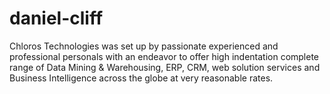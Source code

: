 # daniel-cliff
Chloros Technologies was set up by passionate experienced and professional personals with an endeavor to offer high indentation complete range of Data Mining &amp; Warehousing, ERP, CRM, web solution services and Business Intelligence across the globe at very reasonable rates.
